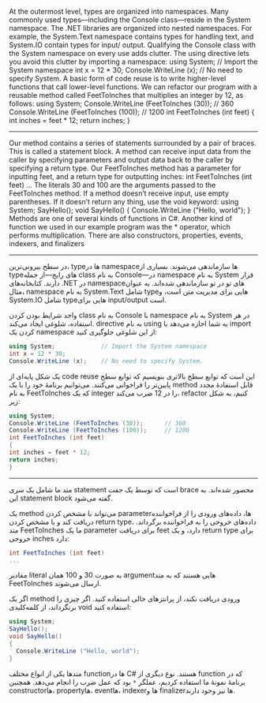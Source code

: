 At the outermost level, types are organized into namespaces. Many commonly used
 types—including the Console class—reside in the System namespace. The .NET
 libraries are organized into nested namespaces. For example, the System.Text
 namespace contains types for handling text, and System.IO contain types for input/
 output.
 Qualifying the Console class with the System namespace on every use adds clutter.
 The using directive lets you avoid this clutter by importing a namespace:
 using System;
             // Import the System namespace
 int x = 12 * 30;
 Console.WriteLine (x);    // No need to specify System.
 A basic form of code reuse is to write higher-level functions that call lower-level
 functions. We can refactor our program with a reusable method called FeetToInches
 that multiplies an integer by 12, as follows:
 using System;
 Console.WriteLine (FeetToInches (30));      // 360
 Console.WriteLine (FeetToInches (100));     // 1200
 int FeetToInches (int feet)
 {
 int inches = feet * 12;
 return inches;
 }

----------------------------------------------------------------------------------------------------------------------------------------------------

Our method contains a series of statements surrounded by a pair of braces. This is
 called a statement block.
 A method can receive input data from the caller by specifying parameters and output
 data back to the caller by specifying a return type. Our FeetToInches method has a
 parameter for inputting feet, and a return type for outputting inches:
 int FeetToInches (int feet)
 ...
 The literals 30 and 100 are the arguments passed to the FeetToInches method.
 If a method doesn’t receive input, use empty parentheses. If it doesn’t return any
thing, use the void keyword:
 using System;
 SayHello();
 void SayHello()
 {
  Console.WriteLine ("Hello, world");
 }
 Methods are one of several kinds of functions in C#. Another kind of function we
 used in our example program was the * operator, which performs multiplication.
 There are also constructors, properties, events, indexers, and finalizers

----------------------------------------------------------------------------------------------------------------------------------------------------

در سطح بیرونی‌ترین، type‌ها در namespace‌ها سازماندهی می‌شوند. بسیاری از type‌های رایج—از جمله class به نام Console—در namespace به نام System قرار دارند. کتابخانه‌های .NET در namespace‌های تو در تو سازماندهی شده‌اند. به عنوان مثال، namespace به نام System.Text شامل type‌هایی برای مدیریت متن است، و System.IO شامل type‌هایی برای input/output است.

واجد شرایط بودن کردن class به نام Console با namespace به نام System در هر استفاده، شلوغی ایجاد می‌کند. directive به نام using به شما اجازه می‌دهد با import کردن یک namespace از این شلوغی جلوگیری کنید:

```csharp
using System;             // Import the System namespace
int x = 12 * 30;
Console.WriteLine (x);    // No need to specify System.
```
یک شکل پایه‌ای از code reuse این است که توابع سطح بالاتری بنویسیم که توابع سطح پایین‌تر را فراخوانی می‌کنند. می‌توانیم برنامهٔ خود را با یک method قابل استفادهٔ مجدد به نام FeetToInches که یک integer را در 12 ضرب می‌کند، refactor کنیم، به شکل زیر:

```csharp
using System;
Console.WriteLine (FeetToInches (30));      // 360
Console.WriteLine (FeetToInches (100));     // 1200
int FeetToInches (int feet)
{
int inches = feet * 12;
return inches;
}
```

------------------------------------------------------------------------------------------------------------------------------------------------------------



متد ما شامل یک سری statement است که توسط یک جفت brace محصور شده‌اند. به این statement block گفته می‌شود.

یک method می‌تواند با مشخص کردن parameter‌ها، داده‌های ورودی را از فراخواننده دریافت کند و با مشخص کردن return type، داده‌های خروجی را به فراخواننده برگرداند. متد FeetToInches ما یک parameter برای دریافت feet دارد، و یک return type برای خروجی inches دارد:
```csharp
int FeetToInches (int feet)
...
```
مقادیر literal به صورت 30 و 100 همان argument‌هایی هستند که به متد FeetToInches ارسال می‌شوند.

اگر یک method ورودی دریافت نکند، از پرانتزهای خالی استفاده کنید. اگر چیزی را برنگرداند، از کلمه‌کلیدی void استفاده کنید:

```csharp
using System;
SayHello();
void SayHello()
{
  Console.WriteLine ("Hello, world");
}
```
متدها یکی از انواع مختلف function‌ها در C# هستند. نوع دیگری از function که در برنامهٔ نمونهٔ ما استفاده کردیم، عملگر `*` بود که عمل ضرب را انجام می‌دهد. همچنین constructor‌ها، property‌ها، event‌ها، indexer‌ها و finalizer‌ها نیز وجود دارند.

 
